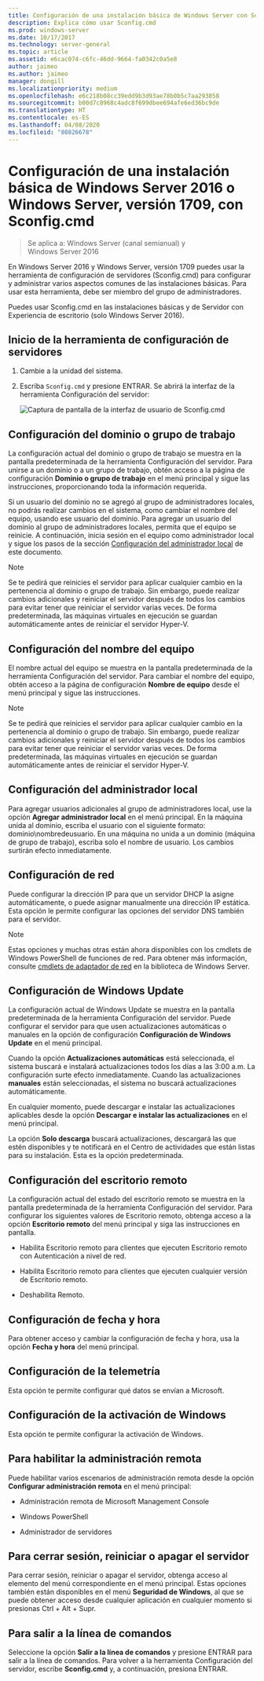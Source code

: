 ```yaml
---
title: Configuración de una instalación básica de Windows Server con Sconfig.cmd
description: Explica cómo usar Sconfig.cmd
ms.prod: windows-server
ms.date: 10/17/2017
ms.technology: server-general
ms.topic: article
ms.assetid: e6cac074-c6fc-46dd-9664-fa0342c0a5e8
author: jaimeo
ms.author: jaimeo
manager: dongill
ms.localizationpriority: medium
ms.openlocfilehash: e6c218b08cc39edd9b3d93ae78b0b5c7aa293858
ms.sourcegitcommit: b00d7c8968c4adc8f699dbee694afe6ed36bc9de
ms.translationtype: HT
ms.contentlocale: es-ES
ms.lasthandoff: 04/08/2020
ms.locfileid: "80826678"
---
```

# <a name="configure-a-server-core-installation-of-windows-server-2016-or-windows-server-version-1709-with-sconfigcmd"></a>Configuración de una instalación básica de Windows Server 2016 o Windows Server, versión 1709, con Sconfig.cmd

> Se aplica a: Windows Server (canal semianual) y Windows Server 2016

En Windows Server 2016 y Windows Server, versión 1709 puedes usar la herramienta de configuración de servidores (Sconfig.cmd) para configurar y administrar varios aspectos comunes de las instalaciones básicas. Para usar esta herramienta, debe ser miembro del grupo de administradores.

Puedes usar Sconfig.cmd en las instalaciones básicas y de Servidor con Experiencia de escritorio (solo Windows Server 2016).

## <a name="start-the-server-configuration-tool"></a>Inicio de la herramienta de configuración de servidores

1. Cambie a la unidad del sistema.

2. Escriba `Sconfig.cmd` y presione ENTRAR. Se abrirá la interfaz de la herramienta Configuración del servidor:

    ![Captura de pantalla de la interfaz de usuario de Sconfig.cmd](media/mainsconfigpage.png)

## <a name="domainworkgroup-settings"></a>Configuración del dominio o grupo de trabajo

La configuración actual del dominio o grupo de trabajo se muestra en la pantalla predeterminada de la herramienta Configuración del servidor. Para unirse a un dominio o a un grupo de trabajo, obtén acceso a la página de configuración **Dominio o grupo de trabajo** en el menú principal y sigue las instrucciones, proporcionando toda la información requerida.

Si un usuario del dominio no se agregó al grupo de administradores locales, no podrás realizar cambios en el sistema, como cambiar el nombre del equipo, usando ese usuario del dominio. Para agregar un usuario del dominio al grupo de administradores locales, permita que el equipo se reinicie. A continuación, inicia sesión en el equipo como administrador local y sigue los pasos de la sección [Configuración del administrador local](#local-administrator-settings) de este documento.

> [!NOTE]
> Se te pedirá que reinicies el servidor para aplicar cualquier cambio en la pertenencia al dominio o grupo de trabajo. Sin embargo, puede realizar cambios adicionales y reiniciar el servidor después de todos los cambios para evitar tener que reiniciar el servidor varias veces. De forma predeterminada, las máquinas virtuales en ejecución se guardan automáticamente antes de reiniciar el servidor Hyper-V.

## <a name="computer-name-settings"></a>Configuración del nombre del equipo

El nombre actual del equipo se muestra en la pantalla predeterminada de la herramienta Configuración del servidor. Para cambiar el nombre del equipo, obtén acceso a la página de configuración **Nombre de equipo** desde el menú principal y sigue las instrucciones.

> [!NOTE]
> Se te pedirá que reinicies el servidor para aplicar cualquier cambio en la pertenencia al dominio o grupo de trabajo. Sin embargo, puede realizar cambios adicionales y reiniciar el servidor después de todos los cambios para evitar tener que reiniciar el servidor varias veces. De forma predeterminada, las máquinas virtuales en ejecución se guardan automáticamente antes de reiniciar el servidor Hyper-V.

## <a name="local-administrator-settings"></a>Configuración del administrador local

Para agregar usuarios adicionales al grupo de administradores local, use la opción **Agregar administrador local** en el menú principal. En la máquina unida al dominio, escriba el usuario con el siguiente formato: dominio\nombredeusuario. En una máquina no unida a un dominio (máquina de grupo de trabajo), escriba solo el nombre de usuario. Los cambios surtirán efecto inmediatamente.

## <a name="network-settings"></a>Configuración de red

Puede configurar la dirección IP para que un servidor DHCP la asigne automáticamente, o puede asignar manualmente una dirección IP estática. Esta opción le permite configurar las opciones del servidor DNS también para el servidor.

> [!NOTE]
> Estas opciones y muchas otras están ahora disponibles con los cmdlets de Windows PowerShell de funciones de red. Para obtener más información, consulte [cmdlets de adaptador de red](https://docs.microsoft.com/powershell/module/netadapter/?view=win10-ps) en la biblioteca de Windows Server.

## <a name="windows-update-settings"></a>Configuración de Windows Update

La configuración actual de Windows Update se muestra en la pantalla predeterminada de la herramienta Configuración del servidor. Puede configurar el servidor para que usen actualizaciones automáticas o manuales en la opción de configuración **Configuración de Windows Update** en el menú principal.

Cuando la opción **Actualizaciones automáticas** está seleccionada, el sistema buscará e instalará actualizaciones todos los días a las 3:00 a.m. La configuración surte efecto inmediatamente. Cuando las actualizaciones **manuales** están seleccionadas, el sistema no buscará actualizaciones automáticamente.

En cualquier momento, puede descargar e instalar las actualizaciones aplicables desde la opción **Descargar e instalar las actualizaciones** en el menú principal.

La opción **Solo descarga** buscará actualizaciones, descargará las que estén disponibles y te notificará en el Centro de actividades que están listas para su instalación. Esta es la opción predeterminada.

## <a name="remote-desktop-settings"></a>Configuración del escritorio remoto

La configuración actual del estado del escritorio remoto se muestra en la pantalla predeterminada de la herramienta Configuración del servidor. Para configurar los siguientes valores de Escritorio remoto, obtenga acceso a la opción **Escritorio remoto** del menú principal y siga las instrucciones en pantalla.

- Habilita Escritorio remoto para clientes que ejecuten Escritorio remoto con Autenticación a nivel de red.

- Habilita Escritorio remoto para clientes que ejecuten cualquier versión de Escritorio remoto.

- Deshabilita Remoto.

## <a name="date-and-time-settings"></a>Configuración de fecha y hora

Para obtener acceso y cambiar la configuración de fecha y hora, usa la opción **Fecha y hora** del menú principal.

## <a name="telemetry-settings"></a>Configuración de la telemetría

Esta opción te permite configurar qué datos se envían a Microsoft.

## <a name="windows-activation-settings"></a>Configuración de la activación de Windows

Esta opción te permite configurar la activación de Windows.

## <a name="to-enable-remote-management"></a>Para habilitar la administración remota

Puede habilitar varios escenarios de administración remota desde la opción **Configurar administración remota** en el menú principal:

- Administración remota de Microsoft Management Console

- Windows PowerShell

- Administrador de servidores  

## <a name="to-log-off-restart-or-shut-down-the-server"></a>Para cerrar sesión, reiniciar o apagar el servidor

Para cerrar sesión, reiniciar o apagar el servidor, obtenga acceso al elemento del menú correspondiente en el menú principal. Estas opciones también están disponibles en el menú **Seguridad de Windows**, al que se puede obtener acceso desde cualquier aplicación en cualquier momento si presionas Ctrl + Alt + Supr.  

## <a name="to-exit-to-the-command-line"></a>Para salir a la línea de comandos
  
Seleccione la opción **Salir a la línea de comandos** y presione ENTRAR para salir a la línea de comandos. Para volver a la herramienta Configuración del servidor, escribe **Sconfig.cmd** y, a continuación, presiona ENTRAR.
